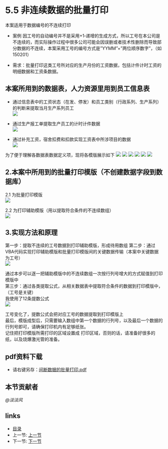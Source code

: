 # 5.5 非连续数据的批量打印
本案适用于数据编号的不连续打印  
* 案例
因工号的自动编号并不是采用+1‐递增的生成方式，所以工号在本公司是不连续的，而实际操作过程中很多公司可能会因误删或者技术性删除而导致部分数据的不连续，本案采用工号的编号方式是”YYMM”+”两位顺序数字”，（如150201）  

* 需求：批量打印这类工号所对应的生产月份的工资数据，包括计件计时工资的明细数据和工资条数据。  
## 本案所用到的数据表，人力资源里用到员工信息表  
 * 通过信息表中的工资状态（在发、停发）和员工类别（行政系列、生产系列）的判断来提取当月生产系列员工  
![](images/5.5.1.jpg)

 * 通过生产报工单提取生产员工的计时计件数据  
![](images/5.5.2.jpg)

 * 通过补充工资，宿舍扣费和扣款实现工资表中所涉项目的数据  
![](images/5.5.3.jpg)

为了便于理解各数据表数据定义项，现将各模版展示如下
![](images/5.5.4.jpg)
![](images/5.5.5.jpg)
![](images/5.5.6.jpg)
![](images/5.5.7.jpg)
![](images/5.5.8.jpg)
![](images/5.5.9.jpg)

## 2.本案中所用到的批量打印模版（不创建数据字段到数据库）
2.1 为批量打印模版  
![](images/5.5.10.png)

2.2 为打印辅助模版（用以提取符合条件的不连续数组）  
![](images/5.5.10.jpg)

## 3.实现方法和原理
第一步：提取不连续的工号数据到打印辅助模版，形成待用数组
第二步：通过VBA代码实现打印辅助模版和批量打印模版间的关键数据传输（本案中关键数据为工号）  
![](images/5.5.11.jpg)

通过本步可以逐一把辅助模版中的不连续数组一次按行列号增大的方式赋值到打印模版中  
第三步：通过各类提取公式，从相关数据表中提取符合条件的数据到打印模版中，（工号是关键）  
我使用了12条提数公式  
![](images/5.5.12.jpg)

工号变化了，提数公式会把对应工号的数据提取到打印模版上  
最后，模版成型后，只需要输入数组中第一个数据的行列号，以及最后一个数据的行列号即可，请确保打印机内有足够纸张。  
记住把打印模版所需打印的区域设置成 打印区域，否则的话，请准备好很多的纸，以及烧爆激光管的准备。

## pdf资料下载
 * 请右键另存：[间断数据的批量打印.pdf](docs/5.5.1.pdf)

## 本节贡献者
*@淡淡风*

## links
  * [目录](<preface.md>)
  * 上一节: [上一节](<05.4.md>)
  * 下一节: [下一节](<05.6.md>)
